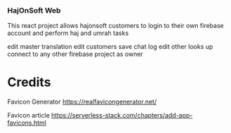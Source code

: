 ### HajOnSoft Web

This react project allows hajonsoft customers to login to their own firebase account and perform haj and umrah tasks

edit master translation 
edit customers 
save chat log
edit other looks up 
connect to any other firebase project as owner

# Credits

Favicon Generator https://realfavicongenerator.net/

Favicon article https://serverless-stack.com/chapters/add-app-favicons.html
